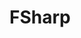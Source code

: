 ﻿<meta name="wikd:title" content="FSharp">
<meta name="wikd:name" content="scripting-fsharp">
<meta name="wikd:order" content="0">
<meta name="wikd:icon" content="fas fa-plug">

# FSharp